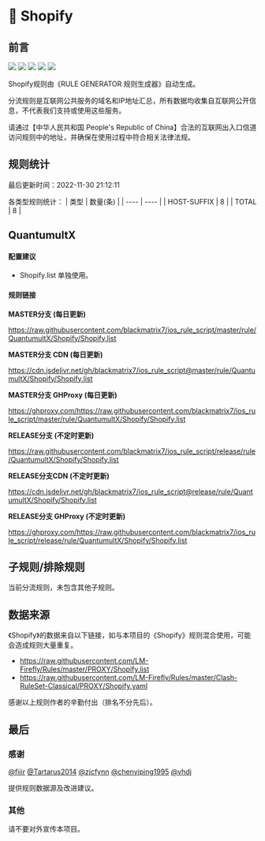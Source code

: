 # 🧸 Shopify

## 前言

![](https://shields.io/badge/-移除重复规则-ff69b4) ![](https://shields.io/badge/-DOMAIN与DOMAIN--SUFFIX合并-green) ![](https://shields.io/badge/-DOMAIN--SUFFIX间合并-critical) ![](https://shields.io/badge/-DOMAIN--SUFFIX与DOMAIN--KEYWORD合并-blue) ![](https://shields.io/badge/-IP--CIDR(6)合并-blueviolet) 

Shopify规则由《RULE GENERATOR 规则生成器》自动生成。

分流规则是互联网公共服务的域名和IP地址汇总，所有数据均收集自互联网公开信息，不代表我们支持或使用这些服务。

请通过【中华人民共和国 People's Republic of China】合法的互联网出入口信道访问规则中的地址，并确保在使用过程中符合相关法律法规。

## 规则统计

最后更新时间：2022-11-30 21:12:11

各类型规则统计：
| 类型 | 数量(条)  | 
| ---- | ----  |
| HOST-SUFFIX | 8  | 
| TOTAL | 8  | 


## QuantumultX 

#### 配置建议
- Shopify.list 单独使用。

#### 规则链接
**MASTER分支 (每日更新)**

https://raw.githubusercontent.com/blackmatrix7/ios_rule_script/master/rule/QuantumultX/Shopify/Shopify.list

**MASTER分支 CDN (每日更新)**

https://cdn.jsdelivr.net/gh/blackmatrix7/ios_rule_script@master/rule/QuantumultX/Shopify/Shopify.list

**MASTER分支 GHProxy (每日更新)**

https://ghproxy.com/https://raw.githubusercontent.com/blackmatrix7/ios_rule_script/master/rule/QuantumultX/Shopify/Shopify.list

**RELEASE分支 (不定时更新)**

https://raw.githubusercontent.com/blackmatrix7/ios_rule_script/release/rule/QuantumultX/Shopify/Shopify.list

**RELEASE分支CDN (不定时更新)**

https://cdn.jsdelivr.net/gh/blackmatrix7/ios_rule_script@release/rule/QuantumultX/Shopify/Shopify.list

**RELEASE分支 GHProxy (不定时更新)**

https://ghproxy.com/https://raw.githubusercontent.com/blackmatrix7/ios_rule_script/release/rule/QuantumultX/Shopify/Shopify.list

## 子规则/排除规则


当前分流规则，未包含其他子规则。

## 数据来源

《Shopify》的数据来自以下链接，如与本项目的《Shopify》规则混合使用，可能会造成规则大量重复。

- https://raw.githubusercontent.com/LM-Firefly/Rules/master/PROXY/Shopify.list
- https://raw.githubusercontent.com/LM-Firefly/Rules/master/Clash-RuleSet-Classical/PROXY/Shopify.yaml


感谢以上规则作者的辛勤付出（排名不分先后）。

## 最后

### 感谢

[@fiiir](https://github.com/fiiir) [@Tartarus2014](https://github.com/Tartarus2014) [@zjcfynn](https://github.com/zjcfynn) [@chenyiping1995](https://github.com/chenyiping1995) [@vhdj](https://github.com/vhdj)

提供规则数据源及改进建议。

### 其他

请不要对外宣传本项目。